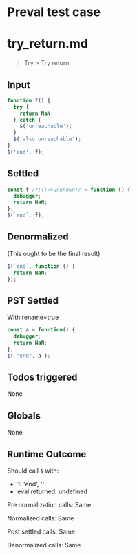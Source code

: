 # Preval test case

# try_return.md

> Try > Try return
>
>

## Input

`````js filename=intro
function f() {
  try {
    return NaN;
  } catch {
    $('unreachable');
  }
  $('also unreachable');
}
$('end', f);
`````


## Settled


`````js filename=intro
const f /*:()=>unknown*/ = function () {
  debugger;
  return NaN;
};
$(`end`, f);
`````


## Denormalized
(This ought to be the final result)

`````js filename=intro
$(`end`, function () {
  return NaN;
});
`````


## PST Settled
With rename=true

`````js filename=intro
const a = function() {
  debugger;
  return NaN;
};
$( "end", a );
`````


## Todos triggered


None


## Globals


None


## Runtime Outcome


Should call `$` with:
 - 1: 'end', '<function>'
 - eval returned: undefined

Pre normalization calls: Same

Normalized calls: Same

Post settled calls: Same

Denormalized calls: Same
